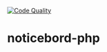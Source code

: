 [![Code Quality](https://github.com/sixpeteunder/noticebord-php/actions/workflows/code-quality.yml/badge.svg)](https://github.com/sixpeteunder/noticebord-php/actions/workflows/code-quality.yml)

# noticebord-php
